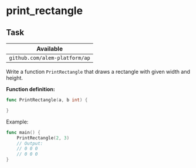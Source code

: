 # print_rectangle

## Task

| Available                     |
| ----------------------------- |
| `github.com/alem-platform/ap` |

Write a function `PrintRectangle` that draws a rectangle with given width and height.

**Function definition:**

```go
func PrintRectangle(a, b int) {

}
```

Example:

```go
func main() {
    PrintRectangle(2, 3)
    // Output:
	// 0 0 0
	// 0 0 0
}
```
